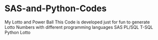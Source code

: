 # SAS-and-Python-Codes
My Lotto and Power Ball
This Code is developed just for fun to generate Lotto Numbers with different programming languages
SAS
PL/SQL
T-SQL
Python
Lotto
